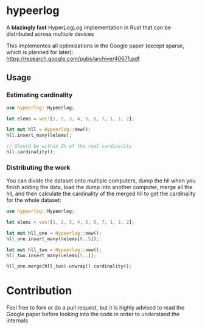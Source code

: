# hypeerlog

 A **blazingly fast** HyperLogLog implementation in Rust that can be distributed across multiple devices
 
 This implementes all optimizations in the Google paper (except sparse, which is planned for later):  https://research.google.com/pubs/archive/40671.pdf
 
## Usage

### Estimating cardinality

```rust
use hypeerlog::Hypeerlog;

let elems = vec![1, 2, 3, 4, 5, 6, 7, 1, 1, 2];

let mut hll = Hypeerlog::new();
hll.insert_many(&elems);

// Should be within 2% of the real cardinality
hll.cardinality();
```

### Distributing the work

You can divide the dataset onto multiple computers, dump the hll when you finish adding the data, load the dump into another computer, merge all the hll, and then calculate the cardinality of the merged hll to get the cardinality for the whole dataset:


```rust
use hypeerlog::Hypeerlog;

let elems = vec![1, 2, 3, 4, 5, 6, 7, 1, 1, 2];

let mut hll_one = Hypeerlog::new();
hll_one.insert_many(&elems[0..5]);

let mut hll_two = Hypeerlog::new();
hll_two.insert_many(&elems[5..]);

hll_one.merge(hll_two).unwrap().cardinality();
```

# Contribution

Feel free to fork or do a pull request, but it is highly advised to read the Google paper before looking into the code in order to understand the internals

